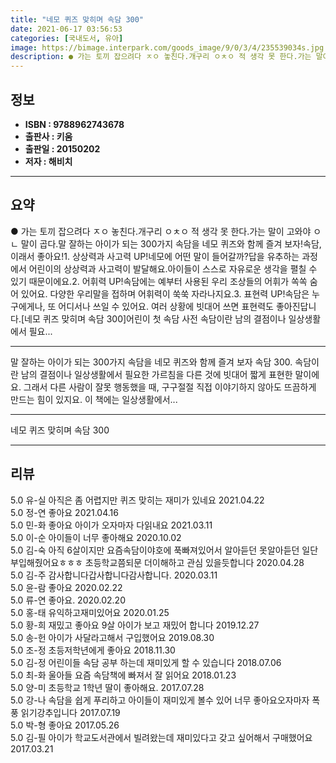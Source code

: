 ```yaml
---
title: "네모 퀴즈 맞히며 속담 300"
date: 2021-06-17 03:56:53
categories: [국내도서, 유아]
image: https://bimage.interpark.com/goods_image/9/0/3/4/235539034s.jpg
description: ● 가는 토끼 잡으려다 ㅈㅇ 놓친다.개구리 ㅇㅊㅇ 적 생각 못 한다.가는 말이 고와야 ㅇㄴ 말이 곱다.말 잘하는 아이가 되는 300가지 속담을 네모 퀴즈와 함께 즐겨 보자!속담, 이래서 좋아요!1. 상상력과 사고력 UP!네모에 어떤 말이 들어갈까?답을 유추하는 과정에서 어린이의
---
```


## **정보**

- **ISBN : 9788962743678**
- **출판사 : 키움**
- **출판일 : 20150202**
- **저자 : 해비치**

------



## **요약**

●  가는 토끼 잡으려다  ㅈㅇ  놓친다.개구리 ㅇㅊㅇ  적 생각 못 한다.가는 말이 고와야 ㅇㄴ  말이 곱다.말 잘하는 아이가 되는 300가지 속담을 네모 퀴즈와 함께 즐겨 보자!속담, 이래서 좋아요!1. 상상력과 사고력 UP!네모에 어떤 말이 들어갈까?답을 유추하는 과정에서 어린이의 상상력과 사고력이 발달해요.아이들이 스스로 자유로운 생각을 펼칠 수 있기 때문이에요.2. 어휘력 UP!속담에는 예부터 사용된 우리 조상들의 어휘가 쏙쏙 숨어 있어요. 다양한 우리말을 접하며 어휘력이 쑥쑥 자라나지요.3. 표현력 UP!속담은 누구에게나, 또 어디서나 쓰일 수 있어요. 여러 상황에 빗대어 쓰면 표현력도 좋아진답니다.[네모 퀴즈 맞히며 속담 300]어린이 첫 속담 사전 속담이란 남의 결점이나 일상생활에서 필요...

------

말 잘하는 아이가 되는 300가지 속담을 네모 퀴즈와 함께 즐겨 보자 속담 300. 속담이란 남의 결점이나 일상생활에서 필요한 가르침을 다른 것에 빗대어 짧게 표현한 말이에요. 그래서 다른 사람이 잘못 행동했을 때, 구구절절 직접 이야기하지 않아도 뜨끔하게 만드는 힘이 있지요. 이 책에는 일상생활에서... 

------


네모 퀴즈 맞히며 속담 300 

------


## **리뷰** 

5.0 유-실 아직은 좀 어렵지만 퀴즈 맞히는 재미가 있네요 2021.04.22 <br/>5.0 정-연 좋아요 2021.04.16 <br/>5.0 민-화 좋아요 아이가 오자마자 다읽내요 2021.03.11 <br/>5.0 이-순 아이들이 너무 좋아해요 2020.10.02 <br/>5.0 김-숙 아직 6살이지만 요즘속담이야호에 푹빠져있어서  알아듣던 못알아듣던 일단부입해줬어요ㅎㅎㅎ 초등학교쯤되문 더이해하고 관심 있을듯합니다 2020.04.28 <br/>5.0 김-주 감사합니다갑사합니다감사합니다. 2020.03.11 <br/>5.0 윤-람 좋아요 2020.02.22 <br/>5.0 류-연 좋아요. 2020.02.20 <br/>5.0 홍-태 유익하고재미있어요 2020.01.25 <br/>5.0 황-희 재밌고 좋아요 9살 아이가 보고 재밌어 합니다 2019.12.27 <br/>5.0 송-헌 아이가 사달라고해서 구입했어요 2019.08.30 <br/>5.0 조-정 초등저학년에게 좋아요 2018.11.30 <br/>5.0 김-정 어린이들 속담 공부 하는데 재미있게 할 수 있습니다 2018.07.06 <br/>5.0 최-화 울아들 요즘 속담책에 빠져서 잘 읽어요 2018.01.23 <br/>5.0 양-미 초등학교 1학년 딸이 좋아해요. 2017.07.28 <br/>5.0 강-나 속담을 쉽게 푸리하고 아이들이 재미있게 볼수 있어 너무 좋아요오자마자 폭풍 읽기강추입니다 2017.07.19 <br/>5.0 박-형 좋아요 2017.05.26 <br/>5.0 김-필 아이가 학교도서관에서 빌려왔는데 재미있다고 갖고 싶어해서 구매했어요 2017.03.21 <br/>